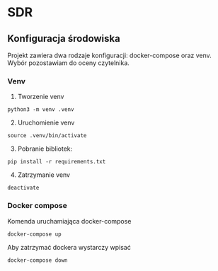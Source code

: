 # SDR
## Konfiguracja środowiska
Projekt zawiera dwa rodzaje konfiguracji: docker-compose oraz venv. Wybór pozostawiam do oceny czytelnika.
### Venv
1. Tworzenie venv
```shell
python3 -m venv .venv
```
2. Uruchomienie venv
```shell
source .venv/bin/activate
```
3. Pobranie bibliotek:
```shell
pip install -r requirements.txt
```
4. Zatrzymanie venv
```shell
deactivate
```

### Docker compose
Komenda uruchamiająca docker-compose
```shell
docker-compose up
```

Aby zatrzymać dockera wystarczy wpisać 
```shell
docker-compose down
```
